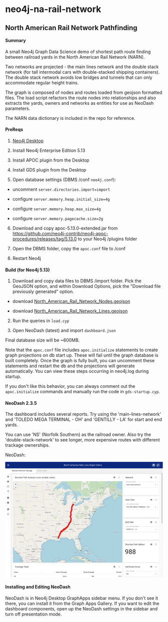 # neo4j-na-rail-network
## North American Rail Network Pathfinding

#### Summary

A small Neo4j Graph Data Science demo of shortest path route finding between railroad yards in the North American Rail Network (NARN).

Two networks are projected - the main lines network and the double stack network (for tall intermodal cars with double-stacked shipping containers). The double stack network avoids low bridges and tunnels that can only accommodate regular height trains.

The graph is composed of nodes and routes loaded from geojson formatted files. The load script refactors the route nodes into relationships and also extracts the yards, owners and networks as entities for use as NeoDash parameters.

The NARN data dictionary is included in the repo for reference.

#### PreReqs

1. [Neo4j Desktop](https://neo4j.com/download)

2. Install Neo4j Enterprise Edition 5.13

3. Install APOC plugin from the Desktop

4. Install GDS plugin from the Desktop

5. Open database settings (DBMS /conf `neo4j.conf`):

  * uncomment `server.directories.import=import`

  * configure `server.memory.heap.initial_size=4g`

  * configure `server.memory.heap.max_size=4g`

  * configure `server.memory.pagecache.size=2g`

6. Download and copy apoc-5.13.0-extended.jar from  https://github.com/neo4j-contrib/neo4j-apoc-procedures/releases/tag/5.13.0 to your Neo4j /plugins folder

7. Open the DBMS folder, copy the `apoc.conf` file to /conf

8. Restart Neo4j

#### Build (for Neo4j 5.13)

1. Download and copy data files to DBMS /import folder.  Pick the GeoJSON option, and within Download Options, pick the "Download file previously generated" option.

  * download [North_American_Rail_Network_Nodes.geojson](https://hub.arcgis.com/datasets/usdot::north-american-rail-network-nodes/explore)

  * download [North_American_Rail_Network_Lines.geojson](https://hub.arcgis.com/datasets/usdot::north-american-rail-network-lines/explore)

2. Run the queries in `load.cyp`

3. Open NeoDash (latest) and import `dashboard.json`

Final database size will be ~600MB.

Note that the `apoc.conf` file includes `apoc.initialize` statements to create graph projections on db start up. These will fail until the graph database is built completely. Once the graph is fully built, you can uncomment these statements and restart the db and the projections will generate automatically.  You can view these steps occurring in neo4j.log during startup.

If you don't like this behavior, you can always comment out the `apoc.initialize` commands and manually run the code in `gds-startup.cyp`.

#### NeoDash 2.3.5

The dashboard includes several reports.  Try using the 'main-lines-network' and 'TOLEDO MEGA TERMINAL - OH' and 'GENTILLY - LA' for start and end yards.

You can use 'NS' (Norfolk Southern) as the railroad owner. Also try the 'double-stack-network' to see longer, more expensive routes with different trackage ownerships.

NeoDash:

![NeoDash](narn-image.png)

#### Installing and Editing NeoDash
NeoDash is in Neo4j Desktop GraphApps sidebar menu.
If you don't see it there, you can install it from the Graph Apps Gallery.
If you want to edit the dashboard components, open up the NeoDash settings in the sidebar and turn off presentation mode.
